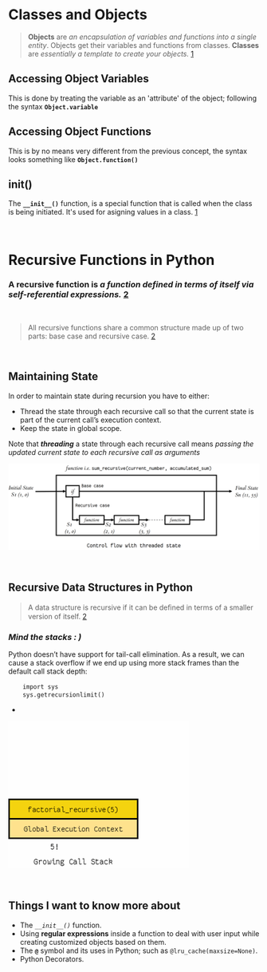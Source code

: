 # **Classes and Objects**

> **Objects** are *an encapsulation of variables and functions into a single entity*. Objects get their variables and functions from classes. **Classes** are *essentially a template to create your objects.* [1]

## Accessing Object Variables
This is done by treating the variable as an 'attribute' of the object; following the syntax **`Object.variable`**

## Accessing Object Functions
This is by no means very different from the previous concept, the syntax looks something like **`Object.function()`**

## init()
The **`__init__()`** function, is a special function that is called when the class is being initiated. It's used for asigning values in a class. [1]

<br/>

# **Recursive Functions in Python**

### **A recursive function** is *a function defined in terms of itself via self-referential expressions.* [2]

<br/>

> All recursive functions share a common structure made up of two parts: base case and recursive case. [2]

<br/>

## Maintaining State

In order to maintain state during recursion you have to either:

- Thread the state through each recursive call so that the current state is part of the current call’s execution context.
- Keep the state in global scope.

Note that ***threading*** a state through each recursive call means *passing the updated current state to each recursive call as arguments*

![threading](./threading.png)

<br/>

## Recursive Data Structures in Python

> A data structure is recursive if it can be deﬁned in terms of a smaller version of itself. [2]

### *Mind the stacks : )*

Python doesn’t have support for tail-call elimination. As a result, we can cause a stack overflow if we end up using more stack frames than the default call stack depth:
 
        import sys
        sys.getrecursionlimit()

-

![stack](./stack.9c4ba62929cf.gif)



<br/>

## Things I want to know more about
- The *`__init__()`* function.
- Using **regular expressions** inside a function to deal with user input while creating customized objects based on them.
- The **`@`** symbol and its uses in Python; such as `@lru_cache(maxsize=None)`.
- Python Decorators.


[1]: https://www.learnpython.org/en/Classes_and_Objects
[2]: https://realpython.com/python-thinking-recursively/